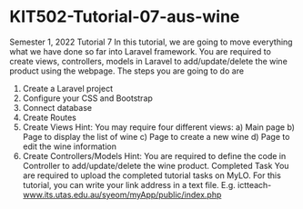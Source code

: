 # KIT502-Tutorial-07-aus-wine

Semester 1, 2022
Tutorial 7
In this tutorial, we are going to move everything what we have done so far into Laravel framework.
You are required to create views, controllers, models in Laravel to add/update/delete the wine
product using the webpage.
The steps you are going to do are
1) Create a Laravel project
2) Configure your CSS and Bootstrap
3) Connect database
4) Create Routes
5) Create Views
Hint: You may require four different views:
a) Main page
b) Page to display the list of wine
c) Page to create a new wine
d) Page to edit the wine information
6) Create Controllers/Models
Hint: You are required to define the code in Controller to add/update/delete the wine
product.
Completed Task
You are required to upload the completed tutorial tasks on MyLO. For this tutorial, you can write
your link address in a text file. E.g. ictteach-www.its.utas.edu.au/syeom/myApp/public/index.php
